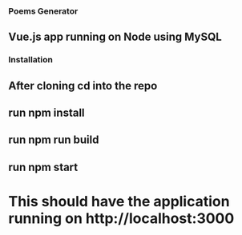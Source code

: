 ### Poems Generator 

## Vue.js app running on Node using MySQL

### Installation
## After cloning cd into the repo
## run npm install 
## run npm run build
## run npm start 

# This should have the application running on http://localhost:3000

